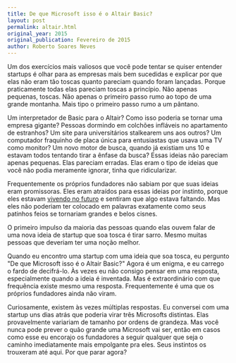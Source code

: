 ```yaml
---
title: De que Microsoft isso é o Altair Basic?
layout: post
permalink: altair.html
original_year: 2015
original_publication: Fevereiro de 2015
author: Roberto Soares Neves
---
```


Um dos exercícios mais valiosos que você pode tentar se quiser entender startups é olhar para as empresas mais bem sucedidas e explicar por que elas não eram tão toscas quanto pareciam quando foram lançadas. Porque praticamente todas elas pareciam toscas a princípio. Não apenas pequenas, toscas. Não apenas o primeiro passo rumo ao topo de uma grande montanha. Mais tipo o primeiro passo rumo a um pântano.

Um interpretador de Basic para o Altair? Como isso poderia se tornar uma empresa gigante? Pessoas dormindo em colchões infláveis no apartamento de estranhos? Um site para universitários stalkearem uns aos outros? Um computador fraquinho de placa única para entusiastas que usava uma TV como monitor? Um novo motor de busca, quando já existiam uns 10 e estavam todos tentando tirar a ênfase da busca? Essas ideias não pareciam apenas pequenas. Elas pareciam erradas. Elas eram o tipo de ideias que você não podia meramente ignorar,  tinha que ridicularizar.

Frequentemente os próprios fundadores não sabiam por que suas ideias eram promissoras. Eles eram atraídos para essas ideias por instinto, porque eles estavam [vivendo no futuro](http://www.paulgraham.com/startupideas.html) e sentiram que algo estava faltando. Mas eles não poderiam ter colocado em palavras exatamente como seus patinhos feios se tornariam grandes e belos cisnes.

O primeiro impulso da maioria das pessoas quando elas ouvem falar de uma nova ideia de startup que soa tosca é tirar sarro. Mesmo muitas pessoas que deveriam ter uma noção melhor.

Quando eu encontro uma startup com uma ideia que soa tosca, eu pergunto "De que Microsoft isso é o Altair Basic?" Agora é um enigma, e eu carrego o fardo de decifrá-lo. Às vezes eu não consigo pensar em uma resposta, especialmente quando a ideia é inventada. Mas é extraordinário com que frequência existe mesmo uma resposta. Frequentemente é uma que os próprios fundadores ainda não viram.

Curiosamente, existem às vezes múltiplas respostas. Eu conversei com uma startup uns dias atrás que poderia virar três Microsofts distintas. Elas provavelmente variariam de tamanho por ordens de grandeza. Mas você nunca pode prever o quão grande uma Microsoft vai ser, então em casos como esse eu encorajo os fundadores a seguir qualquer que seja o caminho imediatamente mais empolgante pra eles. Seus instintos os trouxeram até aqui. Por que parar agora?
